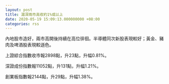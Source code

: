 ```yaml
---
layout: post
title: 滬深兩市高收約1%或以上
date: 2020-05-19 15:09:13.000000000 +08:00
categories: rss
---
```


內地股市造好，兩市高開後持續在高位徘徊。半導體同次新股表現較好；黃金、豬肉及啤酒股表現較遜色。

上證綜合指數收市報2898點，升23點，升幅0.81%。

深證成份指數報11052點，升131點，升幅1.21%。

創業板指數報2144點，升29點，升幅1.38%。

